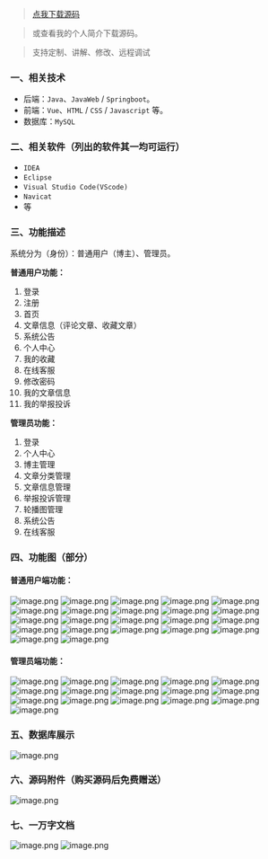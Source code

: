 > [点我下载源码](https://www.notmaker.com/detail/c555d8f6153e480585d2b45a9e6f0f64/ghp) 


> 或查看我的个人简介下载源码。

> 支持定制、讲解、修改、远程调试


### 一、相关技术
- 后端：`Java`、`JavaWeb` / `Springboot`。
- 前端：`Vue`、`HTML` / `CSS` / `Javascript` 等。
- 数据库：`MySQL`

### 二、相关软件（列出的软件其一均可运行）
- `IDEA`
- `Eclipse`
- `Visual Studio Code(VScode)`
- `Navicat`
- 等

### 三、功能描述
系统分为（身份）：普通用户（博主）、管理员。

**普通用户功能：**
1. 登录
2. 注册
3. 首页
4. 文章信息（评论文章、收藏文章）
5. 系统公告
6. 个人中心
7. 我的收藏
8. 在线客服
9. 修改密码
10. 我的文章信息
11. 我的举报投诉


**管理员功能：**
1. 登录
2. 个人中心
3. 博主管理
4. 文章分类管理
5. 文章信息管理
6. 举报投诉管理
7. 轮播图管理
8. 系统公告
9. 在线客服

### 四、功能图（部分）

#### 普通用户端功能：
![image.png](https://store.ptcc9.top/notmaker/user_upload/23e90a2b7e1a4a0d897ed19f76c3e366/2024-10-08%2023:36:45_image.png)
![image.png](https://store.ptcc9.top/notmaker/user_upload/23e90a2b7e1a4a0d897ed19f76c3e366/2024-10-08%2023:36:55_image.png)
![image.png](https://store.ptcc9.top/notmaker/user_upload/23e90a2b7e1a4a0d897ed19f76c3e366/2024-10-08%2023:43:15_image.png)
![image.png](https://store.ptcc9.top/notmaker/user_upload/23e90a2b7e1a4a0d897ed19f76c3e366/2024-10-08%2023:43:20_image.png)
![image.png](https://store.ptcc9.top/notmaker/user_upload/23e90a2b7e1a4a0d897ed19f76c3e366/2024-10-08%2023:43:29_image.png)
![image.png](https://store.ptcc9.top/notmaker/user_upload/23e90a2b7e1a4a0d897ed19f76c3e366/2024-10-08%2023:43:36_image.png)
![image.png](https://store.ptcc9.top/notmaker/user_upload/23e90a2b7e1a4a0d897ed19f76c3e366/2024-10-08%2023:43:45_image.png)
![image.png](https://store.ptcc9.top/notmaker/user_upload/23e90a2b7e1a4a0d897ed19f76c3e366/2024-10-08%2023:44:08_image.png)
![image.png](https://store.ptcc9.top/notmaker/user_upload/23e90a2b7e1a4a0d897ed19f76c3e366/2024-10-08%2023:44:18_image.png)
![image.png](https://store.ptcc9.top/notmaker/user_upload/23e90a2b7e1a4a0d897ed19f76c3e366/2024-10-08%2023:44:25_image.png)
![image.png](https://store.ptcc9.top/notmaker/user_upload/23e90a2b7e1a4a0d897ed19f76c3e366/2024-10-08%2023:44:32_image.png)
![image.png](https://store.ptcc9.top/notmaker/user_upload/23e90a2b7e1a4a0d897ed19f76c3e366/2024-10-08%2023:44:41_image.png)
![image.png](https://store.ptcc9.top/notmaker/user_upload/23e90a2b7e1a4a0d897ed19f76c3e366/2024-10-08%2023:44:49_image.png)
![image.png](https://store.ptcc9.top/notmaker/user_upload/23e90a2b7e1a4a0d897ed19f76c3e366/2024-10-08%2023:45:42_image.png)
![image.png](https://store.ptcc9.top/notmaker/user_upload/23e90a2b7e1a4a0d897ed19f76c3e366/2024-10-08%2023:45:55_image.png)
![image.png](https://store.ptcc9.top/notmaker/user_upload/23e90a2b7e1a4a0d897ed19f76c3e366/2024-10-08%2023:46:01_image.png)
![image.png](https://store.ptcc9.top/notmaker/user_upload/23e90a2b7e1a4a0d897ed19f76c3e366/2024-10-08%2023:46:09_image.png)
![image.png](https://store.ptcc9.top/notmaker/user_upload/23e90a2b7e1a4a0d897ed19f76c3e366/2024-10-08%2023:46:20_image.png)
![image.png](https://store.ptcc9.top/notmaker/user_upload/23e90a2b7e1a4a0d897ed19f76c3e366/2024-10-08%2023:46:29_image.png)
![image.png](https://store.ptcc9.top/notmaker/user_upload/23e90a2b7e1a4a0d897ed19f76c3e366/2024-10-08%2023:46:42_image.png)
![image.png](https://store.ptcc9.top/notmaker/user_upload/23e90a2b7e1a4a0d897ed19f76c3e366/2024-10-08%2023:46:49_image.png)
![image.png](https://store.ptcc9.top/notmaker/user_upload/23e90a2b7e1a4a0d897ed19f76c3e366/2024-10-08%2023:46:59_image.png)


#### 管理员端功能：
![image.png](https://store.ptcc9.top/notmaker/user_upload/23e90a2b7e1a4a0d897ed19f76c3e366/2024-10-08%2023:35:06_image.png)
![image.png](https://store.ptcc9.top/notmaker/user_upload/23e90a2b7e1a4a0d897ed19f76c3e366/2024-10-08%2023:47:51_image.png)
![image.png](https://store.ptcc9.top/notmaker/user_upload/23e90a2b7e1a4a0d897ed19f76c3e366/2024-10-08%2023:48:00_image.png)
![image.png](https://store.ptcc9.top/notmaker/user_upload/23e90a2b7e1a4a0d897ed19f76c3e366/2024-10-08%2023:48:05_image.png)
![image.png](https://store.ptcc9.top/notmaker/user_upload/23e90a2b7e1a4a0d897ed19f76c3e366/2024-10-08%2023:48:13_image.png)
![image.png](https://store.ptcc9.top/notmaker/user_upload/23e90a2b7e1a4a0d897ed19f76c3e366/2024-10-08%2023:48:18_image.png)
![image.png](https://store.ptcc9.top/notmaker/user_upload/23e90a2b7e1a4a0d897ed19f76c3e366/2024-10-08%2023:48:25_image.png)
![image.png](https://store.ptcc9.top/notmaker/user_upload/23e90a2b7e1a4a0d897ed19f76c3e366/2024-10-08%2023:48:34_image.png)
![image.png](https://store.ptcc9.top/notmaker/user_upload/23e90a2b7e1a4a0d897ed19f76c3e366/2024-10-08%2023:48:42_image.png)
![image.png](https://store.ptcc9.top/notmaker/user_upload/23e90a2b7e1a4a0d897ed19f76c3e366/2024-10-08%2023:48:50_image.png)
![image.png](https://store.ptcc9.top/notmaker/user_upload/23e90a2b7e1a4a0d897ed19f76c3e366/2024-10-08%2023:48:57_image.png)
![image.png](https://store.ptcc9.top/notmaker/user_upload/23e90a2b7e1a4a0d897ed19f76c3e366/2024-10-08%2023:49:06_image.png)
![image.png](https://store.ptcc9.top/notmaker/user_upload/23e90a2b7e1a4a0d897ed19f76c3e366/2024-10-08%2023:49:13_image.png)
![image.png](https://store.ptcc9.top/notmaker/user_upload/23e90a2b7e1a4a0d897ed19f76c3e366/2024-10-08%2023:49:19_image.png)
![image.png](https://store.ptcc9.top/notmaker/user_upload/23e90a2b7e1a4a0d897ed19f76c3e366/2024-10-08%2023:49:34_image.png)
![image.png](https://store.ptcc9.top/notmaker/user_upload/23e90a2b7e1a4a0d897ed19f76c3e366/2024-10-08%2023:49:46_image.png)


### 五、数据库展示
![image.png](https://store.ptcc9.top/notmaker/user_upload/23e90a2b7e1a4a0d897ed19f76c3e366/2024-10-08%2023:50:17_image.png)

### 六、源码附件（购买源码后免费赠送）
![image.png](https://store.ptcc9.top/notmaker/user_upload/23e90a2b7e1a4a0d897ed19f76c3e366/2024-10-08%2023:52:51_image.png)

### 七、一万字文档
![image.png](https://store.ptcc9.top/notmaker/user_upload/23e90a2b7e1a4a0d897ed19f76c3e366/2024-10-08%2023:52:25_image.png)
![image.png](https://store.ptcc9.top/notmaker/user_upload/23e90a2b7e1a4a0d897ed19f76c3e366/2024-10-08%2023:52:11_image.png)


